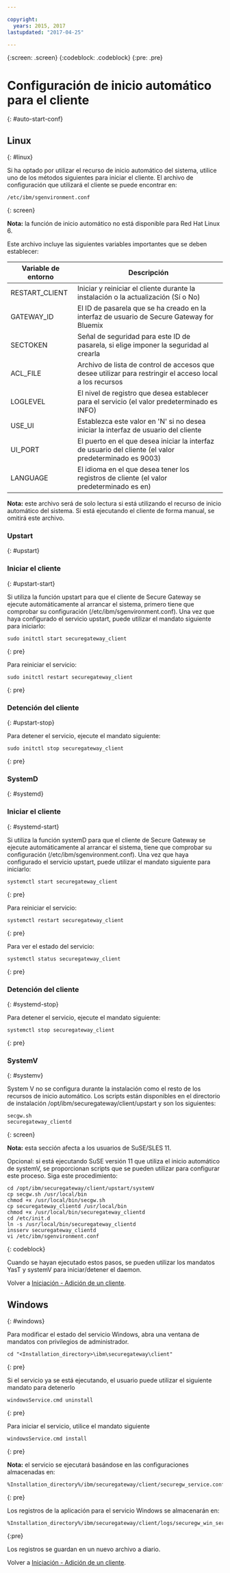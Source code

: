 ```yaml
---

copyright:
  years: 2015, 2017
lastupdated: "2017-04-25"

---
```

{:screen: .screen}
{:codeblock: .codeblock}
{:pre: .pre}

# Configuración de inicio automático para el cliente
{: #auto-start-conf}

## Linux
{: #linux}

Si ha optado por utilizar el recurso de inicio automático del sistema, utilice uno de los métodos siguientes para iniciar el cliente.  El archivo de configuración que utilizará el cliente se puede encontrar en:

```
/etc/ibm/sgenvironment.conf
```
{: screen}

<b>Nota:</b> la función de inicio automático no está disponible para Red Hat Linux 6.

Este archivo incluye las siguientes variables importantes que se deben establecer:

| Variable de entorno | Descripción       |
| ------------- | ----------- |
| RESTART_CLIENT | Iniciar y reiniciar el cliente durante la instalación o la actualización (Sí o No) |
| GATEWAY_ID | El ID de pasarela que se ha creado en la interfaz de usuario de Secure Gateway for Bluemix |
| SECTOKEN | Señal de seguridad para este ID de pasarela, si elige imponer la seguridad al crearla |
| ACL_FILE | Archivo de lista de control de accesos que desee utilizar para restringir el acceso local a los recursos |
| LOGLEVEL | El nivel de registro que desea establecer para el servicio (el valor predeterminado es INFO) |
| USE_UI   | Establezca este valor en 'N' si no desea iniciar la interfaz de usuario del cliente |
| UI_PORT  | El puerto en el que desea iniciar la interfaz de usuario del cliente (el valor predeterminado es 9003) |
| LANGUAGE | El idioma en el que desea tener los registros de cliente (el valor predeterminado es en) |

<b>Nota:</b> este archivo será de solo lectura si está utilizando el recurso de inicio automático del sistema.  Si está ejecutando
el cliente de forma manual, se omitirá este archivo.

### Upstart
{: #upstart}

### Iniciar el cliente
{: #upstart-start}

Si utiliza la función upstart para que el cliente de Secure Gateway se ejecute automáticamente al arrancar el sistema, primero tiene que comprobar su configuración (/etc/ibm/sgenvironment.conf).  Una vez que haya configurado el servicio upstart, puede utilizar el mandato siguiente para iniciarlo:

```
sudo initctl start securegateway_client
```
{: pre}

Para reiniciar el servicio:

```
sudo initctl restart securegateway_client
```
{: pre}

### Detención del cliente
{: #upstart-stop}

Para detener el servicio, ejecute el mandato siguiente:

```
sudo initctl stop securegateway_client
```
{: pre}

### SystemD
{: #systemd}


### Iniciar el cliente
{: #systemd-start}

Si utiliza la función systemD para que el cliente de Secure Gateway se ejecute automáticamente al arrancar el sistema, tiene que comprobar su configuración (/etc/ibm/sgenvironment.conf).  Una vez que haya configurado el servicio upstart, puede utilizar el mandato siguiente para iniciarlo:

```
systemctl start securegateway_client
```
{: pre}

Para reiniciar el servicio:

```
systemctl restart securegateway_client
```
{: pre}

Para ver el estado del servicio:

```
systemctl status securegateway_client
```
{: pre}

### Detención del cliente
{: #systemd-stop}

Para detener el servicio, ejecute el mandato siguiente:

```
systemctl stop securegateway_client
```
{: pre}

### SystemV
{: #systemv}

System V no se configura durante la instalación
como el resto de los recursos de inicio automático. Los scripts están disponibles en el
directorio de instalación /opt/ibm/securegateway/client/upstart y son los siguientes:

```
secgw.sh
securegateway_clientd
```
{: screen}

<b>Nota:</b> esta sección afecta a los usuarios de SuSE/SLES 11.

Opcional: si está ejecutando SuSE versión 11 que utiliza el inicio automático de systemV, se proporcionan scripts que se pueden utilizar para configurar este proceso. Siga este procedimiento:

```
cd /opt/ibm/securegateway/client/upstart/systemV
cp secgw.sh /usr/local/bin
chmod +x /usr/local/bin/secgw.sh
cp securegateway_clientd /usr/local/bin
chmod +x /usr/local/bin/securegateway_clientd
cd /etc/init.d
ln -s /usr/local/bin/securegateway_clientd
insserv securegateway_clientd
vi /etc/ibm/sgenvironment.conf
```
{: codeblock}

Cuando se hayan ejecutado estos pasos, se pueden utilizar los mandatos YasT y systemV para iniciar/detener el daemon.

Volver a [Iniciación - Adición de un cliente](/docs/services/SecureGateway/securegateway_client.html).

## Windows
{: #windows}

Para modificar el estado del servicio Windows, abra una ventana de mandatos con privilegios de administrador.

```
cd "<Installation_directory>\ibm\securegateway\client"
```
{: pre}

Si el servicio ya se está ejecutando, el usuario puede utilizar el siguiente mandato para detenerlo

```
windowsService.cmd uninstall
```
{: pre}

Para iniciar el servicio, utilice el mandato siguiente

```
windowsService.cmd install
```
{: pre}

<b>Nota:</b> el servicio se ejecutará basándose en las configuraciones almacenadas en:

```
%Installation_directory%/ibm/securegateway/client/securegw_service.config
```
{: pre}

Los registros de la aplicación para el servicio Windows se almacenarán en:

```
%Installation_directory%/ibm/securegateway/client/logs/securegw_win_service.log
```
{:pre}

 Los registros se guardan en un nuevo archivo a diario.

Volver a [Iniciación - Adición de un cliente](/docs/services/SecureGateway/securegateway_client.html).
